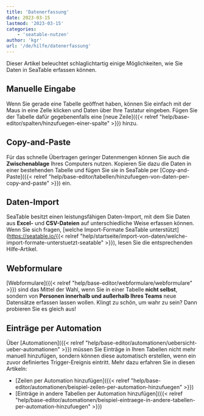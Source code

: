 ```yaml
---
title: 'Datenerfassung'
date: 2023-03-15
lastmod: '2023-03-15'
categories:
    - 'seatable-nutzen'
author: 'kgr'
url: '/de/hilfe/datenerfassung'
---
```


Dieser Artikel beleuchtet schlaglichtartig einige Möglichkeiten, wie Sie Daten in SeaTable erfassen können.

## Manuelle Eingabe

Wenn Sie gerade eine Tabelle geöffnet haben, können Sie einfach mit der Maus in eine Zelle klicken und Daten über Ihre Tastatur eingeben. Fügen Sie der Tabelle dafür gegebenenfalls eine [neue Zeile]({{< relref "help/base-editor/spalten/hinzufuegen-einer-spalte" >}}) hinzu.

## Copy-and-Paste

Für das schnelle Übertragen geringer Datenmengen können Sie auch die **Zwischenablage** Ihres Computers nutzen. Kopieren Sie dazu die Daten in einer bestehenden Tabelle und fügen Sie sie in SeaTable per [Copy-and-Paste]({{< relref "help/base-editor/tabellen/hinzufuegen-von-daten-per-copy-and-paste" >}}) ein.

## Daten-Import

SeaTable besitzt einen leistungsfähigen Daten-Import, mit dem Sie Daten aus **Excel-** und **CSV-Dateien** auf unterschiedliche Weise erfassen können. Wenn Sie sich fragen, [welche Import-Formate SeaTable unterstützt](https://seatable.io/{{< relref "help/startseite/import-von-daten/welche-import-formate-unterstuetzt-seatable" >}}), lesen Sie die entsprechenden Hilfe-Artikel.

## Webformulare

[Webformulare]({{< relref "help/base-editor/webformulare/webformulare" >}}) sind das Mittel der Wahl, wenn Sie in einer Tabelle **nicht selbst**, sondern von **Personen innerhalb und außerhalb Ihres Teams** neue Datensätze erfassen lassen wollen. Klingt zu schön, um wahr zu sein? Dann probieren Sie es gleich aus!

## Einträge per Automation

Über [Automationen]({{< relref "help/base-editor/automationen/uebersicht-ueber-automationen" >}}) müssen Sie Einträge in Ihren Tabellen nicht mehr manuell hinzufügen, sondern können diese automatisch erstellen, wenn ein zuvor definiertes Trigger-Ereignis eintritt. Mehr dazu erfahren Sie in diesen Artikeln:

- [Zeilen per Automation hinzufügen]({{< relref "help/base-editor/automationen/beispiel-zeilen-per-automation-hinzufuegen" >}})
- [Einträge in andere Tabellen per Automation hinzufügen]({{< relref "help/base-editor/automationen/beispiel-eintraege-in-andere-tabellen-per-automation-hinzufuegen" >}})

